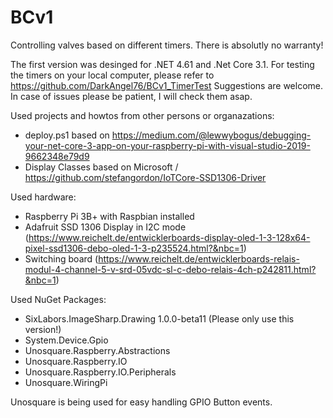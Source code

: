 # BCv1
Controlling valves based on different timers. There is absolutly no warranty!


The first version was desinged for .NET 4.61 and .Net Core 3.1. For testing the timers on your local computer, please refer to https://github.com/DarkAngel76/BCv1_TimerTest
Suggestions are welcome. In case of issues please be patient, I will check them asap.

Used projects and howtos from other persons or organazations:

- deploy.ps1 based on https://medium.com/@lewwybogus/debugging-your-net-core-3-app-on-your-raspberry-pi-with-visual-studio-2019-9662348e79d9
- Display Classes based on Microsoft / https://github.com/stefangordon/IoTCore-SSD1306-Driver


Used hardware:

- Raspberry Pi 3B+ with Raspbian installed
- Adafruit SSD 1306 Display in I2C mode (https://www.reichelt.de/entwicklerboards-display-oled-1-3-128x64-pixel-ssd1306-debo-oled-1-3-p235524.html?&nbc=1)
- Switching board (https://www.reichelt.de/entwicklerboards-relais-modul-4-channel-5-v-srd-05vdc-sl-c-debo-relais-4ch-p242811.html?&nbc=1)

Used NuGet Packages:

- SixLabors.ImageSharp.Drawing 1.0.0-beta11 (Please only use this version!)
- System.Device.Gpio
- Unosquare.Raspberry.Abstractions
- Unosquare.Raspberry.IO
- Unosquare.Raspberry.IO.Peripherals
- Unosquare.WiringPi

Unosquare is being used for easy handling GPIO Button events. 